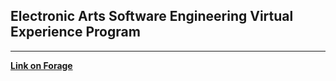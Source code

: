 ## Electronic Arts Software Engineering Virtual Experience Program

<hr>

[**Link on Forage**](https://www.theforage.com/virtual-internships/prototype/x4KPrqxMDS4a5isKe/EA-Software-Engineering-Virtual-Experience-Program)

